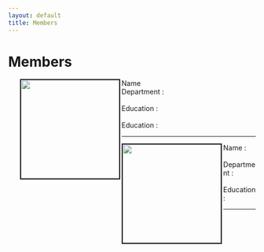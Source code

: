 ```yaml
---
layout: default
title: Members
---
```

<div class="post">
	<h1 class="pageTitle"> Members </h1>
	<ul> <img src="{{ '/assets/img/Cute Weddell Seal.jpg' | prepend: site.baseurl }}" alt="" style="width: auto; height: 200px" align="left"  border="2"> Name <br> Department : <br>
		<br>Education :    <br>
		<br>Education :    <br>
		<hr>
	<img src="{{ '/assets/img/Cute Weddell Seal.jpg' | prepend: site.baseurl }}" alt="" style="width: auto; height: 200px" align="left"  border="2">  Name :  <br> 
		 <br> Department :   <br> 
   	 	 <br> Education :    <br> 
		<hr>
	</ul>	
		</div>


